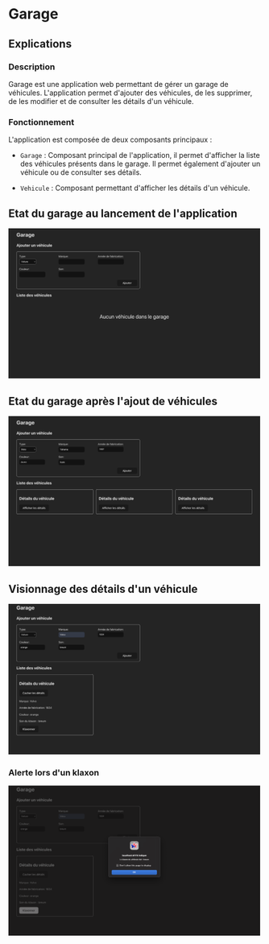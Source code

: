# Garage 

## Explications 

### Description

Garage est une application web permettant de gérer un garage de véhicules. L'application permet d'ajouter des véhicules, de les supprimer, de les modifier et de consulter les détails d'un véhicule.

### Fonctionnement 

L'application est composée de deux composants principaux :

- `Garage` : Composant principal de l'application, il permet d'afficher la liste des véhicules présents dans le garage. Il permet également d'ajouter un véhicule ou de consulter ses détails.

- `Vehicule` : Composant permettant d'afficher les détails d'un véhicule.

## Etat du garage au lancement de l'application

<img src="src/assets/images/original-state.png" width="500">

## Etat du garage après l'ajout de véhicules

<img src="src/assets/images/added-vehicles.png" width="500">

## Visionnage des détails d'un véhicule

<img src="src/assets/images/details.png" width="500">

### Alerte lors d'un klaxon

<img src="src/assets/images/honk-alert.png" width="500">
